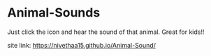 # Animal-Sounds
Just click the icon and hear the sound of that animal. Great for kids!!

site link: https://nivethaa15.github.io/Animal-Sound/
